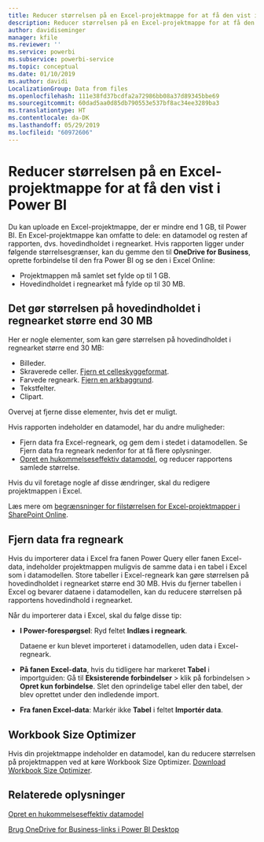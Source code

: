 ```yaml
---
title: Reducer størrelsen på en Excel-projektmappe for at få den vist i Power BI
description: Reducer størrelsen på en Excel-projektmappe for at få den vist i Power BI
author: davidiseminger
manager: kfile
ms.reviewer: ''
ms.service: powerbi
ms.subservice: powerbi-service
ms.topic: conceptual
ms.date: 01/10/2019
ms.author: davidi
LocalizationGroup: Data from files
ms.openlocfilehash: 111e38fd37bcdfa2a72986bb08a37d89345bbe69
ms.sourcegitcommit: 60dad5aa0d85db790553e537bf8ac34ee3289ba3
ms.translationtype: HT
ms.contentlocale: da-DK
ms.lasthandoff: 05/29/2019
ms.locfileid: "60972606"
---
```

# <a name="reduce-the-size-of-an-excel-workbook-to-view-it-in-power-bi"></a>Reducer størrelsen på en Excel-projektmappe for at få den vist i Power BI
Du kan uploade en Excel-projektmappe, der er mindre end 1 GB, til Power BI. En Excel-projektmappe kan omfatte to dele: en datamodel og resten af rapporten, dvs. hovedindholdet i regnearket. Hvis rapporten ligger under følgende størrelsesgrænser, kan du gemme den til **OneDrive for Business**, oprette forbindelse til den fra Power BI og se den i Excel Online:

* Projektmappen må samlet set fylde op til 1 GB.
* Hovedindholdet i regnearket må fylde op til 30 MB.

## <a name="what-makes-core-worksheet-contents-larger-than-30-mb"></a>Det gør størrelsen på hovedindholdet i regnearket større end 30 MB
Her er nogle elementer, som kan gøre størrelsen på hovedindholdet i regnearket større end 30 MB:

* Billeder.
* Skraverede celler. [Fjern et celleskyggeformat](https://support.office.com/article/Add-or-change-the-background-color-of-cells-ac10f131-b847-428f-b656-d65375fb815e).
* Farvede regneark. [Fjern en arkbaggrund](https://support.office.com/article/add-or-remove-a-sheet-background-3577a762-8450-4556-96a2-cc265abc00a8).
* Tekstfelter.
* Clipart.

Overvej at fjerne disse elementer, hvis det er muligt. 

Hvis rapporten indeholder en datamodel, har du andre muligheder: 

* Fjern data fra Excel-regneark, og gem dem i stedet i datamodellen. Se Fjern data fra regneark nedenfor for at få flere oplysninger. 
* [Opret en hukommelseseffektiv datamodel](https://support.office.com/article/Create-a-memory-efficient-Data-Model-using-Excel-2013-and-the-Power-Pivot-add-in-951c73a9-21c4-46ab-9f5e-14a2833b6a70), og reducer rapportens samlede størrelse.

Hvis du vil foretage nogle af disse ændringer, skal du redigere projektmappen i Excel.

Læs mere om [begrænsninger for filstørrelsen for Excel-projektmapper i SharePoint Online](https://support.office.com/article/File-size-limits-for-workbooks-in-SharePoint-Online-9e5bc6f8-018f-415a-b890-5452687b325e).

## <a name="remove-data-from-worksheets"></a>Fjern data fra regneark
Hvis du importerer data i Excel fra fanen Power Query eller fanen Excel-data, indeholder projektmappen muligvis de samme data i en tabel i Excel som i datamodellen. Store tabeller i Excel-regneark kan gøre størrelsen på hovedindholdet i regnearket større end 30 MB. Hvis du fjerner tabellen i Excel og bevarer dataene i datamodellen, kan du reducere størrelsen på rapportens hovedindhold i regnearket. 

Når du importerer data i Excel, skal du følge disse tip:

* **I Power-forespørgsel**: Ryd feltet **Indlæs i regneark**.
  
  Dataene er kun blevet importeret i datamodellen, uden data i Excel-regneark.
* **På fanen Excel-data**, hvis du tidligere har markeret **Tabel** i importguiden: Gå til **Eksisterende forbindelser** \> klik på forbindelsen \> **Opret kun forbindelse**. Slet den oprindelige tabel eller den tabel, der blev oprettet under den indledende import.
* **Fra fanen Excel-data**: Markér ikke **Tabel** i feltet **Importér data**.

## <a name="workbook-size-optimizer"></a>Workbook Size Optimizer
Hvis din projektmappe indeholder en datamodel, kan du reducere størrelsen på projektmappen ved at køre Workbook Size Optimizer. [Download Workbook Size Optimizer](https://www.microsoft.com/download/details.aspx?id=38793).

## <a name="related-info"></a>Relaterede oplysninger
[Opret en hukommelseseffektiv datamodel](https://support.office.com/article/Create-a-memory-efficient-Data-Model-using-Excel-2013-and-the-Power-Pivot-add-in-951c73a9-21c4-46ab-9f5e-14a2833b6a70)

[Brug OneDrive for Business-links i Power BI Desktop](desktop-use-onedrive-business-links.md)

